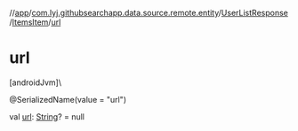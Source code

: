 //[app](../../../../index.md)/[com.lyj.githubsearchapp.data.source.remote.entity](../../index.md)/[UserListResponse](../index.md)/[ItemsItem](index.md)/[url](url.md)

# url

[androidJvm]\

@SerializedName(value = "url")

val [url](url.md): [String](https://kotlinlang.org/api/latest/jvm/stdlib/kotlin/-string/index.html)? = null
